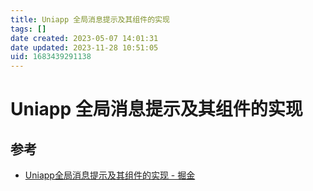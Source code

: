 ```yaml
---
title: Uniapp 全局消息提示及其组件的实现
tags: []
date created: 2023-05-07 14:01:31
date updated: 2023-11-28 10:51:05
uid: 1683439291138
---
```


# Uniapp 全局消息提示及其组件的实现

## 参考

- [Uniapp全局消息提示及其组件的实现 - 掘金](https://juejin.cn/post/7107442847422349326)
